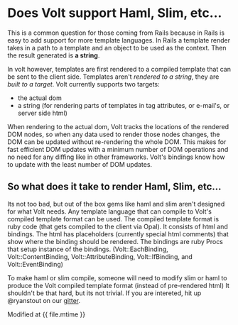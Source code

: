 # Does Volt support Haml, Slim, etc...

This is a common question for those coming from Rails because in Rails is easy to add support for more template languages.  In Rails a template render takes in a path to a template and an object to be used as the context.  Then the result generated is **a string**.

In volt however, templates are first rendered to a compiled template that can be sent to the client side.  Templates aren't _rendered to a string_, they are _built to a target_.  Volt currently supports two targets:

- the actual dom
- a string (for rendering parts of templates in tag attributes, or e-mail's, or server side html)

When rendering to the actual dom, Volt tracks the locations of the rendered DOM nodes, so when any data used to render those nodes changes, the DOM can be updated without re-rendering the whole DOM.  This makes for fast efficient DOM updates with a minimum number of DOM operations and no need for any diffing like in other frameworks.  Volt's bindings know how to update with the least number of DOM updates.

## So what does it take to render Haml, Slim, etc...

Its not too bad, but out of the box gems like haml and slim aren't designed for what Volt needs. Any template language that can compile to Volt's compiled template format can be used.  The compiled template format is ruby code (that gets compiled to the client via Opal).  It consists of html and bindings.  The html has placeholders (currently special html comments) that show where the binding should be rendered.  The bindings are ruby Procs that setup instance of the bindings.  (Volt::EachBinding, Volt::ContentBinding, Volt::AttributeBinding, Volt::IfBinding, and Volt::EventBinding)

To make haml or slim compile, someone will need to modify slim or haml to produce the Volt compiled template format (instead of pre-rendered html)  It shouldn't be that hard, but its not trivial.  If you are intereted, hit up @ryanstout on our [gitter](https://gitter.im/voltrb/volt).

Modified at {{ file.mtime }}
